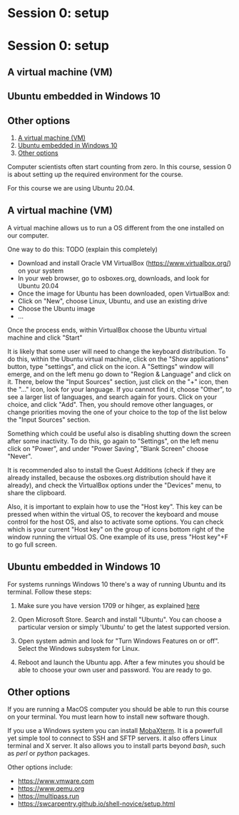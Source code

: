 # Session 0: setup

# Session 0: setup
## A virtual machine (VM)
## Ubuntu embedded in Windows 10
## Other options
1. [A virtual machine (VM)](#a-virtual-machine--vm-)
2. [Ubuntu embedded in Windows 10](#ubuntu-embedded-in-windows-10)
3. [Other options](#other_options)

Computer scientists often start counting from zero. In this course, session 0 is about setting up the required environment for the course.

For this course we are using Ubuntu 20.04.

## A virtual machine (VM)

A virtual machine allows us to run a OS different from the one installed on our computer.

One way to do this: TODO (explain this completely)
- Download and install Oracle VM VirtualBox (https://www.virtualbox.org/) on your system
- In your web browser, go to osboxes.org, downloads, and look for Ubuntu 20.04
- Once the image for Ubuntu has been downloaded, open VirtualBox and:
- Click on "New", choose Linux, Ubuntu, and use an existing drive
- Choose the Ubuntu image
- ...

Once the process ends, within VirtualBox choose the Ubuntu virtual machine and click "Start"

It is likely that some user will need to change the keyboard distribution.
To do this, within the Ubuntu virtual machine, click on the "Show applications" button, type "settings", and click on the icon.
A "Settings" window will emerge, and on the left menu go down to "Region & Language" and click on it. There, below the "Input Sources" section, just click on the "+" icon, then the "..." icon, look for your language. If you cannot find it, choose "Other", to see a larger list of languages, and search again for yours. Click on your choice, and click "Add". Then, you should remove other languages, or change priorities moving the one of your choice to the top of the list below the "Input Sources" section.

Something which could be useful also is disabling shutting down the screen after some inactivity. To do this, go again to "Settings", on the left menu click on "Power", and under "Power Saving", "Blank Screen" choose "Never".

It is recommended also to install the Guest Additions (check if they are already installed, because the osboxes.org distribution should have it already), and check the VirtualBox options under the "Devices" menu, to share the clipboard.

Also, it is important to explain how to use the "Host key". This key can be pressed when within the virtual OS, to recover the keyboard and mouse control for the host OS, and also to activate some options. You can check which is your current "Host key" on the group of icons bottom right of the window running the virtual OS. One example of its use, press "Host key"+F to go full screen.

## Ubuntu embedded in Windows 10

For systems runnings Windows 10 there's a way of running Ubuntu and its terminal. Follow these steps:

1. Make sure you have version 1709 or hihger, as explained [here](https://www.protocols.io/view/ubuntu-on-windows-for-computational-biology-sfuebnw)

2. Open Microsoft Store. Search and install "Ubuntu". You can choose a particular version or simply 'Ubuntu' to get the latest supported version.

3. Open system admin and look for "Turn Windows Features on or off". Select the Windows subsystem for Linux.

4. Reboot and launch the Ubuntu app. After a few minutes you should be able to choose your own user and password. You are ready to go.


## Other options 

If you are running a MacOS computer you should be able to run this course on your terminal. You must learn how to install new software though.

If you use a Windows system you can install [MobaXterm](https://mobaxterm.mobatek.net). It is a powerfull yet simple tool to connect to SSH and SFTP servers. it also offers Linux terminal and X server. It also allows you to install parts beyond *bash*, such as *perl* or *python* packages. 

Other options include:

* https://www.vmware.com
* https://www.qemu.org
* https://multipass.run
* https://swcarpentry.github.io/shell-novice/setup.html
